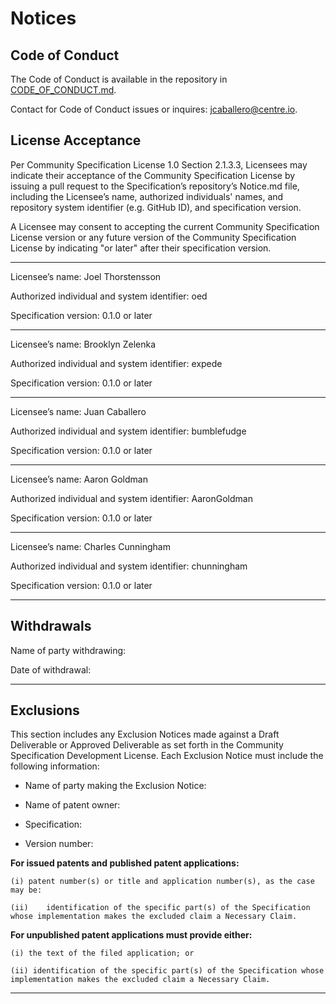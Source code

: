 # Notices

## Code of Conduct

The Code of Conduct is available in the repository in [CODE_OF_CONDUCT.md](./CODE_OF_CONDUCT.md).

Contact for Code of Conduct issues or inquires:  jcaballero@centre.io.

## License Acceptance

Per Community Specification License 1.0 Section 2.1.3.3, Licensees may indicate their acceptance of the Community Specification License by issuing a pull request to the Specification’s repository’s Notice.md file, including the Licensee’s name, authorized individuals' names, and repository system identifier (e.g. GitHub ID), and specification version.

A Licensee may consent to accepting the current Community Specification License version or any future version of the Community Specification License by indicating "or later" after their specification version.

---------------------------------------------------------------------------------

Licensee’s name: Joel Thorstensson

Authorized individual and system identifier: oed

Specification version: 0.1.0 or later

---------------------------------------------------------------------------------

Licensee’s name: Brooklyn Zelenka

Authorized individual and system identifier: expede

Specification version: 0.1.0 or later

---------------------------------------------------------------------------------

Licensee’s name: Juan Caballero

Authorized individual and system identifier: bumblefudge

Specification version: 0.1.0 or later

---------------------------------------------------------------------------------


Licensee’s name: Aaron Goldman

Authorized individual and system identifier: AaronGoldman

Specification version: 0.1.0 or later

---------------------------------------------------------------------------------

Licensee’s name: Charles Cunningham

Authorized individual and system identifier: chunningham

Specification version: 0.1.0 or later

---------------------------------------------------------------------------------

## Withdrawals

Name of party withdrawing:

Date of withdrawal:

---------------------------------------------------------------------------------

## Exclusions

This section includes any Exclusion Notices made against a Draft Deliverable or Approved Deliverable as set forth in the Community Specification Development License.  Each Exclusion Notice must include the following information:

-	Name of party making the Exclusion Notice:

-	Name of patent owner:

-	Specification:

-	Version number:

**For issued patents and published patent applications:**

	(i)	patent number(s) or title and application number(s), as the case may be:

	(ii)	identification of the specific part(s) of the Specification whose implementation makes the excluded claim a Necessary Claim.

**For unpublished patent applications must provide either:**

	(i) the text of the filed application; or

	(ii) identification of the specific part(s) of the Specification whose implementation makes the excluded claim a Necessary Claim.

-----------------------------------------------------------------------------------------
